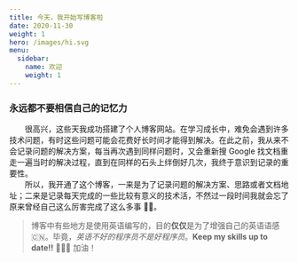 ```yaml
---
title: 今天，我开始写博客啦
date: 2020-11-30
weight: 1
hero: /images/hi.svg
menu:
  sidebar:
    name: 欢迎
    weight: 1
---
```


### 永远都不要相信自己的记忆力

&emsp;&emsp;很高兴，这些天我成功搭建了个人博客网站。在学习成长中，难免会遇到许多技术问题，有时这些问题可能会花费好长时间才能得到解决。在此之前，我从来不会记录问题的解决方案，每当再次遇到同样问题时，又会重新搜 Google 找文档重走一遍当时的解决过程，直到在同样的石头上绊倒好几次，我终于意识到记录的重要性。  
&emsp;&emsp;所以，我开通了这个博客，一来是为了记录问题的解决方案、思路或者文档地址；二来是记录每天完成的一些比较有意义的技术活，不然过一段时间我就会忘了原来曾经自己这么厉害完成了这么多事 🤪🤪。

> 博客中有些地方是使用英语编写的，目的**仅仅**是为了增强自己的英语语感 🇨🇳。毕竟，_英语不好的程序员不是好程序员_。**Keep my skills up to date!!** 💪💪💪 加油！
